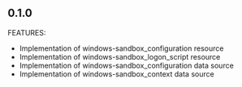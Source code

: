## 0.1.0 

FEATURES:
- Implementation of windows-sandbox_configuration resource
- Implementation of windows-sandbox_logon_script resource
- Implementation of windows-sandbox_configuration data source
- Implementation of windows-sandbox_context data source

